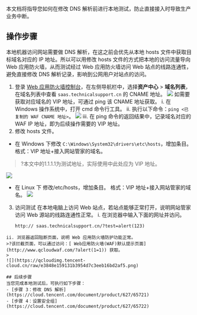 本文档将指导您如何在修改 DNS 解析前进行本地测试，防止直接接入时导致生产业务中断。



## 操作步骤
本地机器访问网站需要做 DNS 解析，在这之前会优先从本地 hosts 文件中获取目标域名对应的 IP 地址。所以可以用修改 hosts 文件的方式把本地的访问流量导向 Web 应用防火墙，从而测试经过 Web 应用防火墙访问 Web 站点的线路连通性，避免直接修改 DNS 解析记录，影响到公网用户对站点的访问。
1. 登录 [Web 应用防火墙控制台](https://console.cloud.tencent.com/guanjia/tea-botconfig)，在左侧导航栏中，选择**资产中心** > **域名列表**，在域名列表中查看 `saas.technicalsupport.cn` 的 CNAME 地址。
![](https://qcloudimg.tencent-cloud.cn/raw/d7d30911b3ce3b942b51f7a9eca8885b.png)
如需要获取对应域名的 VIP 地址，可通过 ping 该 CNAME 地址获取。
i.	在 Windows 操作系统中，打开 cmd 命令行工具。
ii.	执行以下命令：`ping <已复制的 WAF CNAME 地址>`。
![](https://qcloudimg.tencent-cloud.cn/raw/a42bee5391768eb811ec2d938defb796.png)
iii. 在 ping 命令的返回结果中，记录域名对应的 WAF IP 地址，即为后续操作需要的 VIP 地址。
2.	修改 hosts 文件。
 - 在 Windows 下修改 `C:\Windows\System32\drivers\etc\hosts`，增加条目。
格式：VIP 地址+接入网站管家的域名。
>?本文中的1.1.1.1为测试地址，实际使用中此处应为 VIP 地址。
>
![](https://qcloudimg.tencent-cloud.cn/raw/4dbddad1a08eeb4a895cc64976f9c424.png)
- 在 Linux 下 修改/etc/hosts，增加条目。
格式：VIP 地址+接入网站管家的域名。
![](https://qcloudimg.tencent-cloud.cn/raw/80b88bc639cd90c0e2aab99a97ab9755.png)
3. 访问测试
在本地电脑上访问 Web 站点，若站点能够正常打开，说明网站管家访问 Web 源站的线路连通性正常。
  i. 在浏览器中输入下面的网址并访问。
	```
	http:// saas.technicalsupport.cn/?test=alert(123)  
```
ii.	浏览器返回阻断页面，说明 Web 应用防火墙防护功能正常。
>?该拦截页面，可以通过访问：[ Web应用防火墙(WAF)默认提示页面](http://www.qcloudwaf.com/?alert(1=1)) 获取。
>
![](https://qcloudimg.tencent-cloud.cn/raw/e3848e159131b3954d7c3eeb16bd2af5.png)

## 后续步骤
当您完成本地测试后，可执行如下步骤：
- [步骤 3：修改 DNS 解析](https://cloud.tencent.com/document/product/627/65721)
- [步骤 4：设置安全组](https://cloud.tencent.com/document/product/627/65722)
